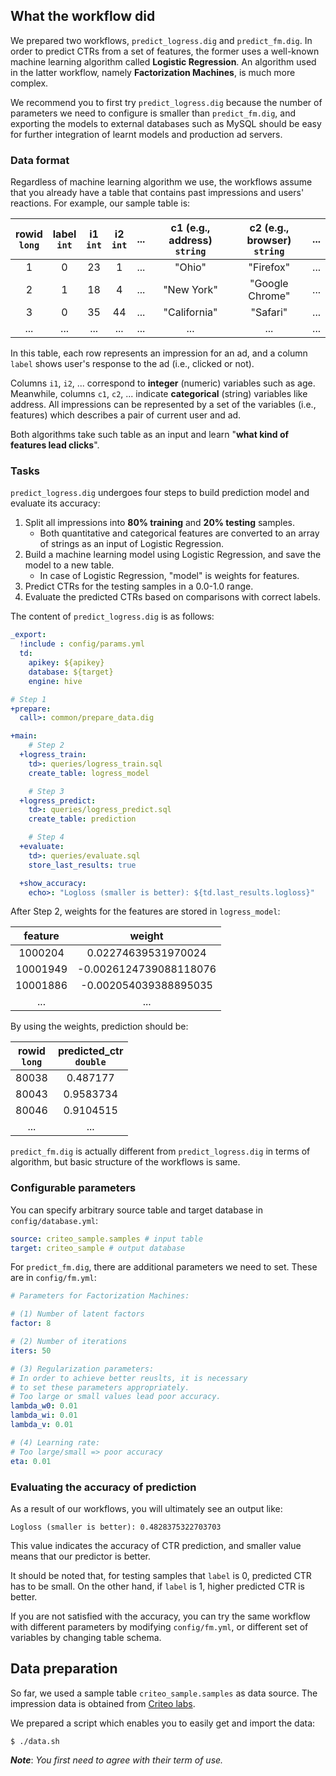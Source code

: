 ## What the workflow did

We prepared two workflows, `predict_logress.dig` and `predict_fm.dig`. In order to predict CTRs from a set of features, the former uses a well-known machine learning algorithm called **Logistic Regression**. An algorithm used in the latter workflow, namely **Factorization Machines**, is much more complex.

We recommend you to first try `predict_logress.dig` because the number of parameters we need to configure is smaller than `predict_fm.dig`, and exporting the models to external databases such as MySQL should be easy for further integration of learnt models and production ad servers.

### Data format

Regardless of machine learning algorithm we use, the workflows assume that you already have a table that contains past impressions and users' reactions. For example, our sample table is:

| rowid<br/>`long` | label<br/>`int` | i1<br/>`int` | i2<br/>`int` | ... | c1 (e.g., address) <br/>`string` | c2 (e.g., browser) <br/>`string` | ... |
|:---:|:---:|:---:|:---:|:---:|:---:|:---:|:---:|
| 1 | 0 | 23 | 1 | ... | "Ohio" | "Firefox" | ... |
| 2 | 1 | 18 | 4 | ... | "New York" | "Google Chrome" | ... |
| 3 | 0 | 35 | 44| ... | "California" | "Safari" | ... |
| ... |...|...| ...|...|...|...|...|

In this table, each row represents an impression for an ad, and a column `label` shows user's response to the ad (i.e., clicked or not).

Columns `i1`, `i2`, ... correspond to **integer** (numeric) variables such as age. Meanwhile, columns `c1`, `c2`, ... indicate **categorical** (string) variables like address. All impressions can be represented by a set of the variables (i.e., features) which describes a pair of current user and ad.

Both algorithms take such table as an input and learn "**what kind of features lead clicks**".

### Tasks

`predict_logress.dig` undergoes four steps to build prediction model and evaluate its accuracy:

1. Split all impressions into **80% training** and **20% testing** samples.
	- Both quantitative and categorical features are converted to an array of strings as an input of Logistic Regression.
2. Build a machine learning model using Logistic Regression, and save the model to a new table.
	- In case of Logistic Regression, "model" is weights for features.
3. Predict CTRs for the testing samples in a 0.0-1.0 range.
4. Evaluate the predicted CTRs based on comparisons with correct labels.

The content of `predict_logress.dig` is as follows:

```yml
_export:
  !include : config/params.yml
  td:
    apikey: ${apikey}
    database: ${target}
    engine: hive

# Step 1
+prepare:
  call>: common/prepare_data.dig

+main:
	# Step 2
  +logress_train:
    td>: queries/logress_train.sql
    create_table: logress_model

	# Step 3
  +logress_predict:
    td>: queries/logress_predict.sql
    create_table: prediction

	# Step 4
  +evaluate:
    td>: queries/evaluate.sql
    store_last_results: true

  +show_accuracy:
    echo>: "Logloss (smaller is better): ${td.last_results.logloss}"
```

After Step 2, weights for the features are stored in `logress_model`:
	
| feature | weight |
|:---:|:---:|
|1000204 | 0.02274639531970024|
|10001949 | -0.0026124739088118076 |
|10001886 | -0.002054039388895035|
| ... | ...|

By using the weights, prediction should be:
	
| rowid<br/>`long` | predicted_ctr<br/>`double` |
|:---:|:---:|
|80038 |0.487177|
|80043|0.9583734|
|80046 | 0.9104515 | 
| ... | ... |


`predict_fm.dig` is actually different from `predict_logress.dig` in terms of algorithm, but basic structure of the workflows is same.

### Configurable parameters

You can specify arbitrary source table and target database in `config/database.yml`:
	
```yml
source: criteo_sample.samples # input table
target: criteo_sample # output database
```

For `predict_fm.dig`, there are additional parameters we need to set. These are in `config/fm.yml`:
	
```yml
# Parameters for Factorization Machines:

# (1) Number of latent factors
factor: 8

# (2) Number of iterations
iters: 50

# (3) Regularization parameters:
# In order to achieve better reuslts, it is necessary
# to set these parameters appropriately.
# Too large or small values lead poor accuracy.
lambda_w0: 0.01
lambda_wi: 0.01
lambda_v: 0.01

# (4) Learning rate:
# Too large/small => poor accuracy
eta: 0.01
```

### Evaluating the accuracy of prediction

As a result of our workflows, you will ultimately see an output like:

```
Logloss (smaller is better): 0.4828375322703703
```

This value indicates the accuracy of CTR prediction, and smaller value means that our predictor is better. 

It should be noted that, for testing samples that `label` is 0, predicted CTR has to be small. On the other hand, if `label` is 1, higher predicted CTR is better.

If you are not satisfied with the accuracy, you can try the same workflow with different parameters by modifying `config/fm.yml`, or different set of variables by changing table schema. 

## Data preparation

So far, we used a sample table `criteo_sample.samples` as data source. The impression data is obtained from [Criteo labs](http://labs.criteo.com/2014/02/dataset/).

We prepared a script which enables you to easily get and import the data:

```
$ ./data.sh
```

***Note***: *You first need to agree with their term of use.*